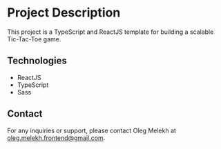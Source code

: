 # Project Description

This project is a TypeScript and ReactJS template for building a scalable Tic-Tac-Toe game.

## Technologies

- ReactJS
- TypeScript
- Sass

## Contact

For any inquiries or support, please contact Oleg Melekh at oleg.melekh.frontend@gmail.com.
